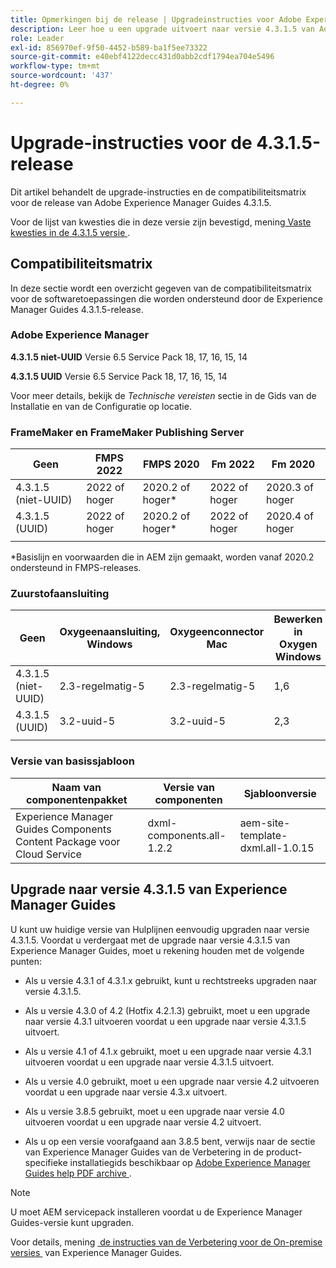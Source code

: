 ```yaml
---
title: Opmerkingen bij de release | Upgradeinstructies voor Adobe Experience Manager Guides 4.3.1.5-versie
description: Leer hoe u een upgrade uitvoert naar versie 4.3.1.5 van Adobe Experience Manager Guides
role: Leader
exl-id: 856970ef-9f50-4452-b589-ba1f5ee73322
source-git-commit: e40ebf4122decc431d0abb2cdf1794ea704e5496
workflow-type: tm+mt
source-wordcount: '437'
ht-degree: 0%

---
```


# Upgrade-instructies voor de 4.3.1.5-release

Dit artikel behandelt de upgrade-instructies en de compatibiliteitsmatrix voor de release van Adobe Experience Manager Guides 4.3.1.5.


Voor de lijst van kwesties die in deze versie zijn bevestigd, mening [&#x200B; Vaste kwesties in de 4.3.1.5 versie &#x200B;](../release-info/fixed-issues-4-3-1-5.md).




## Compatibiliteitsmatrix

In deze sectie wordt een overzicht gegeven van de compatibiliteitsmatrix voor de softwaretoepassingen die worden ondersteund door de Experience Manager Guides 4.3.1.5-release.

### Adobe Experience Manager

**4.3.1.5 niet-UUID**
Versie 6.5 Service Pack 18, 17, 16, 15, 14

**4.3.1.5 UUID**
Versie 6.5 Service Pack 18, 17, 16, 15, 14

Voor meer details, bekijk de *Technische vereisten* sectie in de Gids van de Installatie en van de Configuratie op locatie.

### FrameMaker en FrameMaker Publishing Server

| Geen | FMPS 2022 | FMPS 2020 | Fm 2022 | Fm 2020 |
| --- | --- | --- | --- | --- |
| 4.3.1.5 (niet-UUID) | 2022 of hoger | 2020.2 of hoger* | 2022 of hoger | 2020.3 of hoger |
| 4.3.1.5 (UUID) | 2022 of hoger | 2020.2 of hoger* | 2022 of hoger | 2020.4 of hoger |
| | | | |

*Basislijn en voorwaarden die in AEM zijn gemaakt, worden vanaf 2020.2 ondersteund in FMPS-releases.

### Zuurstofaansluiting

| Geen | Oxygeenaansluiting, Windows | Oxygeenconnector Mac | Bewerken in Oxygen Windows | Bewerken in Oxygen Mac |
| --- | --- | --- |--- |--- |
| 4.3.1.5 (niet-UUID) | 2.3-regelmatig-5 | 2.3-regelmatig-5 | 1,6 | 1,6 |
| 4.3.1.5 (UUID) | 3.2-uuid-5 | 3.2-uuid-5 | 2,3 | 2,3 |
|  |  |   |



### Versie van basissjabloon

| Naam van componentenpakket | Versie van componenten | Sjabloonversie |
|---|---|---|
| Experience Manager Guides Components Content Package voor Cloud Service | dxml-components.all-1.2.2 | aem-site-template-dxml.all-1.0.15 |



## Upgrade naar versie 4.3.1.5 van Experience Manager Guides


U kunt uw huidige versie van Hulplijnen eenvoudig upgraden naar versie 4.3.1.5. Voordat u verdergaat met de upgrade naar versie 4.3.1.5 van Experience Manager Guides, moet u rekening houden met de volgende punten:


- Als u versie 4.3.1 of 4.3.1.x gebruikt, kunt u rechtstreeks upgraden naar versie 4.3.1.5.
- Als u versie 4.3.0 of 4.2 (Hotfix 4.2.1.3) gebruikt, moet u een upgrade naar versie 4.3.1 uitvoeren voordat u een upgrade naar versie 4.3.1.5 uitvoert.

- Als u versie 4.1 of 4.1.x gebruikt, moet u een upgrade naar versie 4.3.1 uitvoeren voordat u een upgrade naar versie 4.3.1.5 uitvoert.


- Als u versie 4.0 gebruikt, moet u een upgrade naar versie 4.2 uitvoeren voordat u een upgrade naar versie 4.3.x uitvoert.
- Als u versie 3.8.5 gebruikt, moet u een upgrade naar versie 4.0 uitvoeren voordat u een upgrade naar versie 4.2 uitvoert.
- Als u op een versie voorafgaand aan 3.8.5 bent, verwijs naar de sectie van Experience Manager Guides van de Verbetering in de product-specifieke installatiegids beschikbaar op [&#x200B; Adobe Experience Manager Guides help PDF archive &#x200B;](https://helpx.adobe.com/nl/xml-documentation-for-experience-manager/archive.html).



>[!NOTE]
>
>U moet AEM servicepack installeren voordat u de Experience Manager Guides-versie kunt upgraden.

Voor details, mening [&#x200B; de instructies van de Verbetering voor de On-premise versies &#x200B;](../install-guide/upgrade-xml-documentation.md) van Experience Manager Guides.
